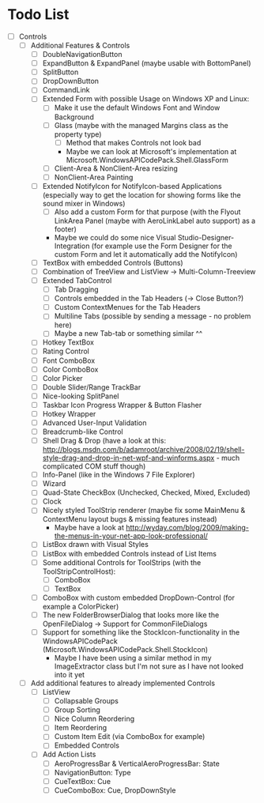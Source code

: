 ﻿# Todo List
- [ ] Controls
	- [ ] Additional Features & Controls
		- [ ] DoubleNavigationButton
		- [ ] ExpandButton & ExpandPanel (maybe usable with BottomPanel)
		- [ ] SplitButton
		- [ ] DropDownButton
		- [ ] CommandLink
		- [ ] Extended Form with possible Usage on Windows XP and Linux:
			- [ ] Make it use the default Windows Font and Window Background
			- [ ] Glass (maybe with the managed Margins class as the property type)
				- [ ] Method that makes Controls not look bad
				- Maybe we can look at Microsoft's implementation at Microsoft.WindowsAPICodePack.Shell.GlassForm
			- [ ] Client-Area & NonClient-Area resizing
			- [ ] NonClient-Area Painting
		- [ ] Extended NotifyIcon for NotifyIcon-based Applications (especially way to get the location for showing forms like the sound mixer in Windows)
			- [ ] Also add a custom Form for that purpose (with the Flyout LinkArea Panel (maybe with AeroLinkLabel auto support) as a footer)
			- Maybe we could do some nice Visual Studio-Designer-Integration (for example use the Form Designer for the custom Form and let it automatically add the NotifyIcon)
		- [ ] TextBox with embedded Controls (Buttons)
		- [ ] Combination of TreeView and ListView -> Multi-Column-Treeview
		- [ ] Extended TabControl
			- [ ] Tab Dragging
			- [ ] Controls embedded in the Tab Headers (-> Close Button?)
			- [ ] Custom ContextMenues for the Tab Headers
			- [ ] Multiline Tabs (possible by sending a message - no problem here)
			- [ ] Maybe a new Tab-tab or something similar ^^
		- [ ] Hotkey TextBox
		- [ ] Rating Control
		- [ ] Font ComboBox
		- [ ] Color ComboBox
		- [ ] Color Picker
		- [ ] Double Slider/Range TrackBar
		- [ ] Nice-looking SplitPanel
		- [ ] Taskbar Icon Progress Wrapper & Button Flasher
		- [ ] Hotkey Wrapper
		- [ ] Advanced User-Input Validation
		- [ ] Breadcrumb-like Control
		- [ ] Shell Drag & Drop (have a look at this: http://blogs.msdn.com/b/adamroot/archive/2008/02/19/shell-style-drag-and-drop-in-net-wpf-and-winforms.aspx - much complicated COM stuff though)
		- [ ] Info-Panel (like in the Windows 7 File Explorer)
		- [ ] Wizard
		- [ ] Quad-State CheckBox (Unchecked, Checked, Mixed, Excluded)
		- [ ] Clock
		- [ ] Nicely styled ToolStrip renderer (maybe fix some MainMenu & ContextMenu layout bugs & missing features instead)
			- Maybe have a look at http://wyday.com/blog/2009/making-the-menus-in-your-net-app-look-professional/
		- [ ] ListBox drawn with Visual Styles
		- [ ] ListBox with embedded Controls instead of List Items
		- [ ] Some additional Controls for ToolStrips (with the ToolStripControlHost):
			- [ ] ComboBox
			- [ ] TextBox
		- [ ] ComboBox with custom embedded DropDown-Control (for example a ColorPicker)
		- [ ] The new FolderBrowserDialog that looks more like the OpenFileDialog -> Support for CommonFileDialogs
		- [ ] Support for something like the StockIcon-functionality in the WindowsAPICodePack (Microsoft.WindowsAPICodePack.Shell.StockIcon)
			- Maybe I have been using a similar method in my ImageExtractor class but I'm not sure as I have not looked into it yet
	- [ ] Add additional features to already implemented Controls
		- [ ] ListView
			- [ ] Collapsable Groups
			- [ ] Group Sorting
			- [ ] Nice Column Reordering
			- [ ] Item Reordering
			- [ ] Custom Item Edit (via ComboBox for example)
			- [ ] Embedded Controls
		- [ ] Add Action Lists
			- [ ] AeroProgressBar & VerticalAeroProgressBar: State
			- [ ] NavigationButton: Type
			- [ ] CueTextBox: Cue
			- [ ] CueComboBox: Cue, DropDownStyle